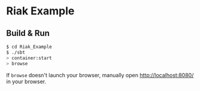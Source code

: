 # Riak Example #

## Build & Run ##

```sh
$ cd Riak_Example
$ ./sbt
> container:start
> browse
```

If `browse` doesn't launch your browser, manually open [http://localhost:8080/](http://localhost:8080/) in your browser.
